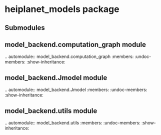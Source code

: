 heiplanet_models package
================

Submodules
----------

model_backend.computation\_graph module
----------------------------------------

.. automodule:: model_backend.computation_graph
   :members:
   :undoc-members:
   :show-inheritance:

model_backend.Jmodel module
-----------------------------

.. automodule:: model_backend.Jmodel
   :members:
   :undoc-members:
   :show-inheritance:

model_backend.utils module
----------------------------

.. automodule:: model_backend.utils
   :members:
   :undoc-members:
   :show-inheritance:
